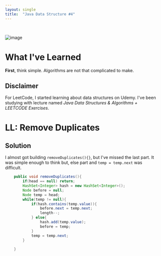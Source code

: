 ```yaml
---
layout: single
title:  "Java Data Structure #4"
---
```

<br>

![image](https://github.com/DutchVandaline/DutchVandaline.github.io/assets/142364450/b75c9826-3f3f-44ba-9d85-dc8eb7d3aba1)

# What I've Learned
**First**, think simple. Algorithms are not that complicated to make. <br>

## Disclaimer
 For LeetCode, I started learning about data structures on Udemy. I've been studying with lecture named *Java Data Structures & Algorithms + LEETCODE Exercises*. 

# LL: Remove Duplicates

## Solution

 I almost got building `removeDuplicates(){}`, but I've missed the last part. It was simple enough to think but, else part and `temp = temp.next` was difficult.

```java
    public void removeDuplicates(){
        if(head == null) return;
        HashSet<Integer> hash = new HashSet<Integer>();
        Node before = null;
        Node temp = head;
        while(temp != null){
            if(hash.contains(temp.value)){
                before.next = temp.next;
                length--;
            } else{
                hash.add(temp.value);
                before = temp;
            }
            temp = temp.next;
        }
        
    }
```

